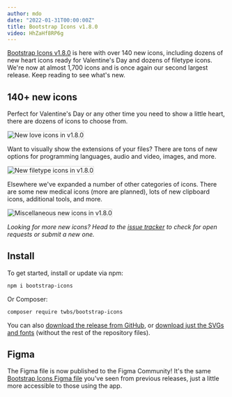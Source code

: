 ```yaml
---
author: mdo
date: "2022-01-31T00:00:00Z"
title: Bootstrap Icons v1.8.0
video: HhZaHf8RP6g
---
```


[Bootstrap Icons v1.8.0](https://icons.getbootstrap.com) is here with over 140 new icons, including dozens of new heart icons ready for Valentine's Day and dozens of filetype icons. We're now at almost 1,700 icons and is once again our second largest release. Keep reading to see what's new.

## 140+ new icons

Perfect for Valentine's Day or any other time you need to show a little heart, there are dozens of icons to choose from.

<img src="/assets/img/2022/01/icons-v180-love.png" alt="New love icons in v1.8.0" style="border: 1px solid rgba(0,0,0,.15);">

Want to visually show the extensions of your files? There are tons of new options for programming languages, audio and video, images, and more.

<img src="/assets/img/2022/01/icons-v180-filetypes.png" alt="New filetype icons in v1.8.0" style="border: 1px solid rgba(0,0,0,.15);">

Elsewhere we've expanded a number of other categories of icons. There are some new medical icons (more are planned), lots of new clipboard icons, additional tools, and more.

<img src="/assets/img/2022/01/icons-v180-misc.png" alt="Miscellaneous new icons in v1.8.0" style="border: 1px solid rgba(0,0,0,.15);">

*Looking for more new icons? Head to the [issue tracker](https://github.com/twbs/icons/issues) to check for open requests or submit a new one.*

## Install

To get started, install or update via npm:

```sh
npm i bootstrap-icons
```

Or Composer:

```sh
composer require twbs/bootstrap-icons
```

You can also [download the release from GitHub](https://github.com/twbs/icons/releases/tag/v1.8.0), or [download just the SVGs and fonts](https://github.com/twbs/icons/releases/download/v1.8.0/bootstrap-icons-1.8.0.zip) (without the rest of the repository files).

## Figma

The Figma file is now published to the Figma Community! It's the same [Bootstrap Icons Figma file](https://www.figma.com/community/file/1042482994486402696/Bootstrap-Icons) you've seen from previous releases, just a little more accessible to those using the app.
